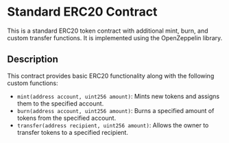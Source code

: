 # Standard ERC20 Contract

This is a standard ERC20 token contract with additional mint, burn, and custom transfer functions. It is implemented using the OpenZeppelin library.

## Description

This contract provides basic ERC20 functionality along with the following custom functions:

- `mint(address account, uint256 amount)`: Mints new tokens and assigns them to the specified account.
- `burn(address account, uint256 amount)`: Burns a specified amount of tokens from the specified account.
- `transfer(address recipient, uint256 amount)`: Allows the owner to transfer tokens to a specified recipient.
